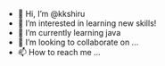 - 👋 Hi, I’m @kkshiru
- 👀 I’m interested in learning new skills!
- 🌱 I’m currently learning java
- 💞️ I’m looking to collaborate on ...
- 📫 How to reach me ...

<!---
kkshiru/kkshiru is a ✨ special ✨ repository because its `README.md` (this file) appears on your GitHub profile.
You can click the Preview link to take a look at your changes.
--->
